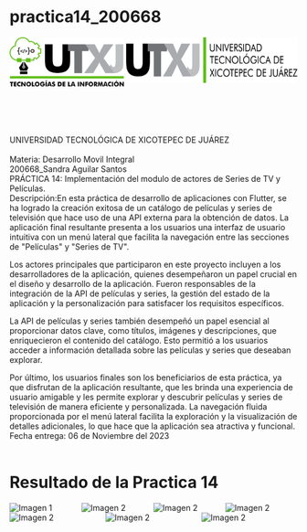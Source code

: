 # practica14_200668

<div style="display: flex; justify-content: space-between;">
    <img align="left" src="practica14_200668/logos/LOGO TIC.png?raw=true" alt="Imagen 1" width="200"; />
    <img align="right" src="practica14_200668/logos/LOGO UTXJ 2019.png?raw=true" alt="Imagen 2" width="300" height="80" />
</div><br><br><br><br><br>
UNIVERSIDAD TECNOLÓGICA DE XICOTEPEC DE JUÁREZ <br><br>
Materia: Desarrollo Movil Integral <br>
200668_Sandra Aguilar Santos<br>
PRÁCTICA 14: Implementación del modulo de actores de Series de TV y Películas. <br>
Descripción:En esta práctica de desarrollo de aplicaciones con Flutter, se ha logrado la creación exitosa de un catálogo de películas y series de televisión que hace uso de una API externa para la obtención de datos. La aplicación final resultante presenta a los usuarios una interfaz de usuario intuitiva con un menú lateral que facilita la navegación entre las secciones de "Películas" y "Series de TV".

Los actores principales que participaron en este proyecto incluyen a los desarrolladores de la aplicación, quienes desempeñaron un papel crucial en el diseño y desarrollo de la aplicación. Fueron responsables de la integración de la API de películas y series, la gestión del estado de la aplicación y la personalización para satisfacer los requisitos específicos.

La API de películas y series también desempeñó un papel esencial al proporcionar datos clave, como títulos, imágenes y descripciones, que enriquecieron el contenido del catálogo. Esto permitió a los usuarios acceder a información detallada sobre las películas y series que deseaban explorar.

Por último, los usuarios finales son los beneficiarios de esta práctica, ya que disfrutan de la aplicación resultante, que les brinda una experiencia de usuario amigable y les permite explorar y descubrir películas y series de televisión de manera eficiente y personalizada. La navegación fluida proporcionada por el menú lateral facilita la exploración y la visualización de detalles adicionales, lo que hace que la aplicación sea atractiva y funcional. <br>
Fecha entrega: 06 de Noviembre del 2023 <br> <br>

# Resultado de la Practica 14

<div style="display: flex; justify-content:">
 <img align="left" src="images/7.jpg?raw=true" alt="Imagen 1" width="200";/>
<img align="left" src="images/1.jpg?raw=true" alt="Imagen 2"  width="200" />
<img align="left" src="images/2.jpg?raw=true" alt="Imagen 2"  width="200" />
<img align="left" src="images/3.jpg?raw=true" alt="Imagen 2"  width="200" />
</div>

<div style="display: flex; justify-content:">
<img align="left" src="images/4.jpg?raw=true" alt="Imagen 2"  width="200" />
<img align="left" src="images/5.jpg?raw=true" alt="Imagen 2"  width="200" />
<img align="left" src="images/6.jpg?raw=true" alt="Imagen 2"  width="200" />

</div>
